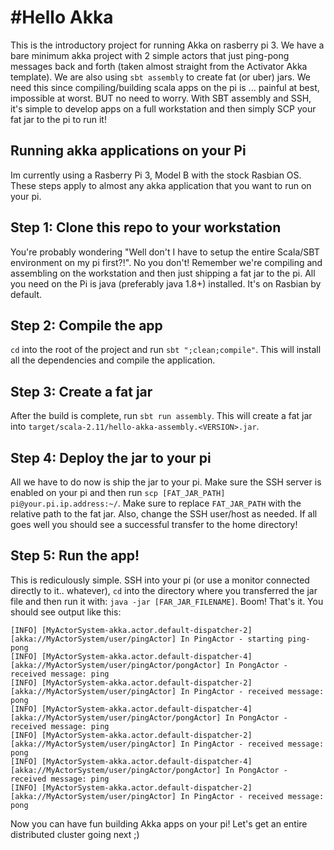 #Hello Akka
===========

This is the introductory project for running Akka on rasberry pi 3. We have a bare minimum akka project with 2 simple actors that just ping-pong messages back and forth (taken almost straight from the Activator Akka template). We are also using `sbt assembly` to create fat (or uber) jars. We need this since compiling/building scala apps on the pi is ... painful at best, impossible at worst. BUT no need to worry. With SBT assembly and SSH, it's simple to develop apps on a full workstation and then simply SCP your fat jar to the pi to run it!

## Running akka applications on your Pi
Im currently using a Rasberry Pi 3, Model B with the stock Rasbian OS. These steps apply to almost any akka application that you want to run on your pi.

## Step 1: Clone this repo to your workstation
You're probably wondering "Well don't I have to setup the entire Scala/SBT environment on my pi first?!". No you don't! Remember we're compiling and assembling on the workstation and then just shipping a fat jar to the pi. All you need on the Pi is java (preferably java 1.8+) installed. It's on Rasbian by default.

## Step 2: Compile the app
`cd` into the root of the project and run `sbt ";clean;compile"`. This will install all the dependencies and compile the application. 

## Step 3: Create a fat jar
After the build is complete, run `sbt run assembly`. This will create a fat jar into `target/scala-2.11/hello-akka-assembly.<VERSION>.jar`.

## Step 4: Deploy the jar to your pi
All we have to do now is ship the jar to your pi. Make sure the SSH server is enabled on your pi and then run `scp [FAT_JAR_PATH] pi@your.pi.ip.address:~/`. Make sure to replace `FAT_JAR_PATH` with the relative path to the fat jar. Also, change the SSH user/host as needed. If all goes well you should see a successful transfer to the home directory!

## Step 5: Run the app!
This is rediculously simple. SSH into your pi (or use a monitor connected directly to it.. whatever), `cd` into the directory where you transferred the jar file and then run it with: `java -jar [FAR_JAR_FILENAME]`. Boom! That's it. You should see output like this:

```
[INFO] [MyActorSystem-akka.actor.default-dispatcher-2] [akka://MyActorSystem/user/pingActor] In PingActor - starting ping-pong
[INFO] [MyActorSystem-akka.actor.default-dispatcher-4] [akka://MyActorSystem/user/pingActor/pongActor] In PongActor - received message: ping
[INFO] [MyActorSystem-akka.actor.default-dispatcher-2] [akka://MyActorSystem/user/pingActor] In PingActor - received message: pong
[INFO] [MyActorSystem-akka.actor.default-dispatcher-4] [akka://MyActorSystem/user/pingActor/pongActor] In PongActor - received message: ping
[INFO] [MyActorSystem-akka.actor.default-dispatcher-2] [akka://MyActorSystem/user/pingActor] In PingActor - received message: pong
[INFO] [MyActorSystem-akka.actor.default-dispatcher-4] [akka://MyActorSystem/user/pingActor/pongActor] In PongActor - received message: ping
[INFO] [MyActorSystem-akka.actor.default-dispatcher-2] [akka://MyActorSystem/user/pingActor] In PingActor - received message: pong
```

Now you can have fun building Akka apps on your pi! Let's get an entire distributed cluster going next ;)


